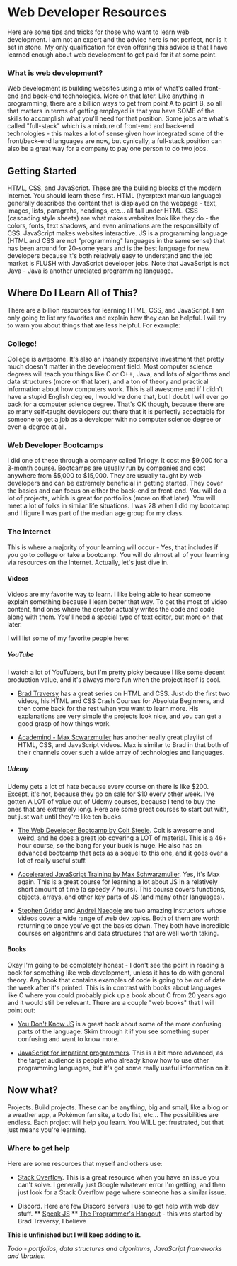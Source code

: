 # Web Developer Resources
Here are some tips and tricks for those who want to learn web development. I am not an expert and the advice here is not perfect, nor is
it set in stone. My only qualification for even offering this advice is that I have learned enough about web development to get paid for
it at some point.

### What is web development?
Web development is building websites using a mix of what's called front-end and back-end technologies. More on that later. Like anything
in programming, there are a billion ways to get from point A to point B, so all that matters in terms of getting employed is that you 
have SOME of the skills to accomplish what you'll need for that position. Some jobs are what's called "full-stack" which is a mixture of 
front-end and back-end technologies - this makes a lot of sense given how integrated some of the front/back-end languages are now, but
cynically, a full-stack position can also be a great way for a company to pay one person to do two jobs.

## Getting Started

HTML, CSS, and JavaScript. These are the building blocks of the modern internet. You should learn these first. HTML (hyerptext markup
language) generally describes the content that is displayed on the webpage - text, images, lists, paragrahs, headings, etc... all fall 
under HTML. CSS (cascading style sheets) are what makes websites look like they do - the colors, fonts, text shadows, and even 
animations are the responsilbity of CSS. JavaScript makes websites interactive. JS is a programming language (HTML and CSS are not 
"programming" languages in the same sense) that has been around for 20-some years and is the best language for new developers because 
it's both relatively easy to understand and the job market is FLUSH with JavaScript developer jobs. Note that JavaScript is not Java - 
Java is another unrelated programming language.

## Where Do I Learn All of This?
There are a billion resources for learning HTML, CSS, and JavaScript. I am only going to list my favorites and explain how they can be 
helpful. I will try to warn you about things that are less helpful. For example:

### College!
College is awesome. It's also an insanely expensive investment that pretty much doesn't matter in the development field. Most computer 
science degrees will teach you things like C or C++, Java, and lots of algorithms and data structures (more on that later), and a ton of
theory and practical information about how computers work. This is all awesome and if I didn't have a stupid English degree, I would've 
done that, but I doubt I will ever go back for a computer science degree. That's OK though, because there are so many self-taught 
developers out there that it is perfectly acceptable for someone to get a job as a developer with no computer science degree or even a 
degree at all. 

### Web Developer Bootcamps
I did one of these through a company called Trilogy. It cost me $9,000 for a 3-month course. Bootcamps are usually run by companies and 
cost anywhere from $5,000 to $15,000. They are usually taught by web developers and can be extremely beneficial in getting started. They 
cover the basics and can focus on either the back-end or front-end. You will do a lot of projects, which is great for portfolios (more 
on that later). You will meet a lot of folks in similar life situations. I was 28 when I did my bootcamp and I figure I was part of the 
median age group for my class. 

### The Internet
This is where a majority of your learning will occur - Yes, that includes if you go to college or take a bootcamp. You will do almost 
all of your learning via resources on the Internet. Actually, let's just dive in.

#### Videos
Videos are my favorite way to learn. I like being able to hear someone explain something because I learn better that way. To get the 
most of video content, find ones where the creator actually writes the code and code along with them. You'll need a special type of
text editor, but more on that later.

I will list some of my favorite people here:

##### YouTube
I watch a lot of YouTubers, but I'm pretty picky because I like some decent production value, and it's always more fun when the 
project itself is cool. 
* [Brad Traversy](https://www.youtube.com/playlist?list=PLillGF-RfqbZTASqIqdvm1R5mLrQq79CU) has a great series on HTML and CSS. Just 
 do the first two videos, his HTML and CSS Crash Courses for Absolute Beginners, and then come back for the rest when you want to learn 
 more. His explanations are very simple the projects look nice, and you can get a good grasp of how things work.
 
* [Academind - Max Scwarzmuller](https://www.youtube.com/playlist?list=PL55RiY5tL51rv_vo3TM3Byu71RYchX_l_) has another really great 
 playlist of HTML, CSS, and JavaScript videos. Max is similar to Brad in that both of their channels cover such a wide array of 
 technologies and languages.
 
 ##### Udemy
Udemy gets a lot of hate because every course on there is like $200. Except, it's not, because they go on sale for $10 every other 
 week. I've gotten A LOT of value out of Udemy courses, because I tend to buy the ones that are extremely long. Here are some great 
 courses to start out with, but just wait until they're like ten bucks.
 
* [The Web Developer Bootcamp by Colt Steele](https://www.udemy.com/the-web-developer-bootcamp/). Colt is awesome and weird, and he 
 does a great job covering a LOT of material. This is a 46+ hour course, so the bang for your buck is huge. He also has an advanced
 bootcamp that acts as a sequel to this one, and it goes over a lot of really useful stuff.
 
* [Accelerated JavaScript Training by Max Schwarzmuller](https://www.udemy.com/javascript-bootcamp-2016/). Yes, it's Max again. This
 is a great course for learning a lot about JS in a relatively short amount of time (a speedy 7 hours). This course covers functions,
 objects, arrays, and other key parts of JS (and many other languages).
 
 * [Stephen Grider](https://www.udemy.com/user/sgslo/) and [Andrei Naegoie](https://www.udemy.com/user/andrei-neagoie/) are two amazing
 instructors whose videos cover a wide range of web dev topics. Both of them are worth returning to once you've got the basics down. 
 They both have incredible courses on algorithms and data structures that are well worth taking. 
 
 #### Books
 Okay I'm going to be completely honest - I don't see the point in reading a book for something like web development, unless it has to
 do with general theory. Any book that contains examples of code is going to be out of date the week after it's printed. This is in 
 contrast with books about languages like C where you could probably pick up a book about C from 20 years ago and it would still be 
 relevant. There are a couple "web books" that I will point out:
 
 * [You Don't Know JS](https://github.com/getify/You-Dont-Know-JS) is a great book about some of the more confusing parts of the 
 language. Skim through it if you see something super confusing and want to know more.
 
 * [JavaScript for impatient programmers](http://exploringjs.com/impatient-js/). This is a bit more advanced, as the target audience is 
 people who already know how to use other programming languages, but it's got some really useful information on it.


## Now what?
Projects. Build projects. These can be anything, big and small, like a blog or a weather app, a Pokémon fan site, a todo list, etc... 
The possibilities are endless. Each project will help you learn. You WILL get frustrated, but that just means you're learning.

### Where to get help
Here are some resources that myself and others use: 
* [Stack Overflow](https://stackoverflow.com/). This is a great resource when you have an issue you can't solve. I generally just Google 
whatever error I'm getting, and then just look for a Stack Overflow page where someone has a similar issue.

* Discord. Here are few Discord servers I use to get help with web dev stuff. 
** [Speak JS](https://discord.gg/Xdj4Yz)
** [The Programmer's Hangout](https://discord.me/coding) - this was started by Brad Traversy, I believe

**This is unfinished but I will keep adding to it.**

*Todo - portfolios, data structures and algorithms, JavaScript frameworks and libraries.*

